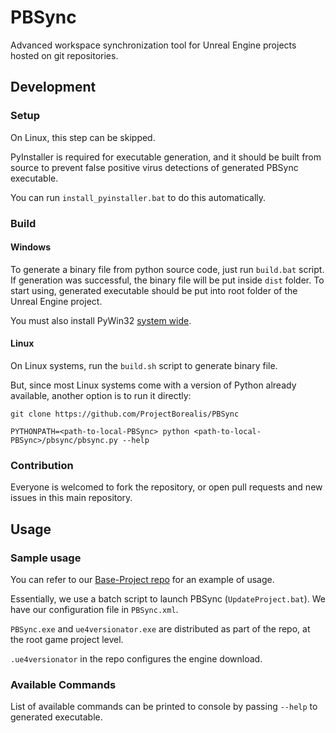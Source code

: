 # PBSync

Advanced workspace synchronization tool for Unreal Engine projects hosted on git repositories.

## Development

### Setup

On Linux, this step can be skipped.

PyInstaller is required for executable generation, and it should be built from source to prevent false positive virus detections of generated PBSync executable.

You can run `install_pyinstaller.bat` to do this automatically.

### Build

#### Windows

To generate a binary file from python source code, just run `build.bat` script. If generation was successful, the binary file will be put inside `dist` folder. To start using, generated executable should be put into root folder of the Unreal Engine project.

You must also install PyWin32 [system wide](https://github.com/mhammond/pywin32#installing-via-pip).

#### Linux

On Linux systems, run the `build.sh` script to generate binary file.

But, since most Linux systems come with a version of Python already available, another option is to run it directly:

```
git clone https://github.com/ProjectBorealis/PBSync

PYTHONPATH=<path-to-local-PBSync> python <path-to-local-PBSync>/pbsync/pbsync.py --help
```

### Contribution

Everyone is welcomed to fork the repository, or open pull requests and new issues in this main repository.

## Usage

### Sample usage

You can refer to our [Base-Project repo](https://github.com/ProjectBorealis/Base-Project) for an example of usage.

Essentially, we use a batch script to launch PBSync (`UpdateProject.bat`). We have our configuration file in `PBSync.xml`.

`PBSync.exe` and `ue4versionator.exe` are distributed as part of the repo, at the root game project level.

`.ue4versionator` in the repo configures the engine download.

### Available Commands

List of available commands can be printed to console by passing `--help` to generated executable.
